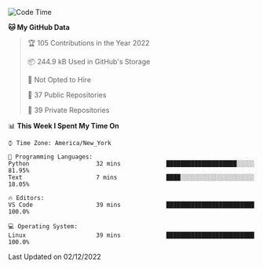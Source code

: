 <!--START_SECTION:waka-->
![Code Time](http://img.shields.io/badge/Code%20Time-108%20hrs%2022%20mins-blue)

**🐱 My GitHub Data** 

> 🏆 105 Contributions in the Year 2022
 > 
> 📦 244.9 kB Used in GitHub's Storage 
 > 
> 🚫 Not Opted to Hire
 > 
> 📜 37 Public Repositories 
 > 
> 🔑 39 Private Repositories  
 > 
📊 **This Week I Spent My Time On** 

```text
⌚︎ Time Zone: America/New_York

💬 Programming Languages: 
Python                   32 mins             ████████████████████░░░░░   81.95% 
Text                     7 mins              ████░░░░░░░░░░░░░░░░░░░░░   18.05%

🔥 Editors: 
VS Code                  39 mins             █████████████████████████   100.0%

💻 Operating System: 
Linux                    39 mins             █████████████████████████   100.0%

```


 Last Updated on 02/12/2022
<!--END_SECTION:waka-->